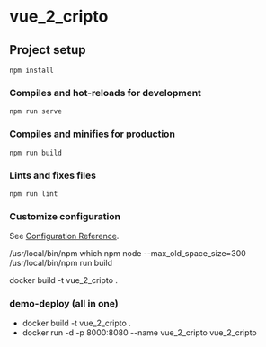 # vue_2_cripto

## Project setup
```
npm install
```

### Compiles and hot-reloads for development
```
npm run serve
```

### Compiles and minifies for production
```
npm run build
```

### Lints and fixes files
```
npm run lint
```

### Customize configuration
See [Configuration Reference](https://cli.vuejs.org/config/).


/usr/local/bin/npm
which npm
node --max_old_space_size=300 /usr/local/bin/npm run build

docker build -t vue_2_cripto .



### demo-deploy (all in one)
- docker build -t vue_2_cripto .
- docker run -d -p 8000:8080 --name vue_2_cripto vue_2_cripto